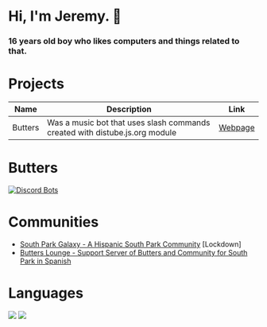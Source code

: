 # Hi, I'm Jeremy. 👋
### 16 years old boy who likes computers and things related to that.

# Projects

| Name | Description | Link |
|--------|-------------|--------|
| Butters | Was a music bot that uses slash commands created with distube.js.org module | [Webpage](https://sp.butters.ga) |

# Butters
[![Discord Bots](https://top.gg/api/widget/858815539005358090.svg)](https://top.gg/bot/858815539005358090)

# Communities
- [South Park Galaxy - A Hispanic South Park Community](https://discord.gg/vH656bD253) [Lockdown]
- [Butters Lounge - Support Server of Butters and Community for South Park in Spanish](https://discord.gg/hfgCdQpSd3)

# Languages

![](https://img.shields.io/badge/JavaScript-323330?style=for-the-badge&logo=javascript&logoColor=F7DF1E)
![](https://img.shields.io/badge/Lua-2C2D72?style=for-the-badge&logo=lua&logoColor=white)
